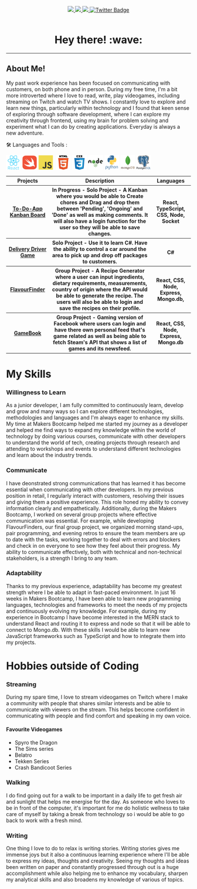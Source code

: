 

<div id="badges" align="center">
  <a href="https://www.linkedin.com/in/lily-burton-7a8826a9/">
  <img src="https://img.shields.io/badge/LinkedIn-blue?logo=linkedin&logoColor=white&style=for-the-badge" />
  </a>

   <a href="https://youtube.com/channel/UCKPGOO8O6WW0yn0nWduQ34Q">
    <img src="https://img.shields.io/badge/YouTube-red?style=for-the-badge&logo=youtube&logoColor=white%22%20alt=%22Youtube%20Badge" />
   </a>

   <a href="https://www.twitch.tv/lily_tiger">
     <img src="https://img.shields.io/badge/Twitch-purple?style=for-the-badge&logo=twitch&logoColor=white%22%20alt=%22Twitch%20Badge" />
   </a>

   <a href="https://twitter.com/xxLilPantherxx">
     <img src="https://img.shields.io/badge/Twitter-blue?style=for-the-badge&logo=twitter&logoColor=white" alt="Twitter Badge" />
   </a>  
  </div>

  <div id="ProfileView" align="center">
  <img src="https://komarev.com/ghpvc/?username=LilyBurton&style=flat-square&color=blue" alt=""/>
  </div>

  <h1 align="center">
  Hey there! :wave:
</h1>


---

<h2>About Me!</h2>
<p>My past work experience has been focused on communicating with customers, on both phone and in person. During my free time, I'm a bit more introverted where I love to read, write, play videogames, including streaming on Twitch and watch TV shows. I constantly love to explore and learn new things, particularly within technology and I found that keen sense of exploring through software development, where I can explore my creativity through frontend, using my brain for problem solving and experiment what I can do by creating applications. Everyday is always a new adventure.</p>

🛠️ Languages and Tools :

<div>
  <img src = "https://github.com/devicons/devicon/blob/master/icons/react/react-original-wordmark.svg" width="40" height="40"/>
  <img src = "https://github.com/devicons/devicon/blob/master/icons/swift/swift-original.svg" width="40" height="40"/>
  <img src = "https://github.com/devicons/devicon/blob/master/icons/javascript/javascript-original.svg" title="JavaScript" alt="JavaScript" width="40" height="40"/>&nbsp;
  <img src = "https://github.com/devicons/devicon/blob/master/icons/html5/html5-original-wordmark.svg" width="40" height="40"/>
  <img src = "https://github.com/devicons/devicon/blob/master/icons/css3/css3-original-wordmark.svg" width="40" height="40"/>
  <img src = "https://github.com/devicons/devicon/blob/master/icons/nodejs/nodejs-original-wordmark.svg" width="40" height="40"/>
  <img src = "https://github.com/devicons/devicon/blob/master/icons/python/python-original-wordmark.svg" width="40" height="40"/>
  <img src = "https://github.com/devicons/devicon/blob/master/icons/mongodb/mongodb-original-wordmark.svg" width="40" height="40"/>
  <img src = "https://github.com/devicons/devicon/blob/master/icons/postgresql/postgresql-original-wordmark.svg" width="40" height="40"/>
</div>
<table>
  <tr>
    <th><strong>Projects</strong></th>
    <th><strong>Description</strong></th>
    <th><strong>Languages</strong></th>
  </tr>
  <tr>
    <th><a href=https://github.com/LilyBurton/To-Do-App-Updated>To-Do-App Kanban Board</a></th>
    <th>In Progress - Solo Project - A Kanban where you would be able to Create chores and Drag and drop them between 'Pending', 'Ongoing' and 'Done' as well as making comments. It will also have a login function for the user so they will be able to save changes.</th>
    <th>React, TypeScript, CSS, Node, Socket</th>
  </tr>
  <tr>
    <th><a href=https://github.com/LilyBurton/CSharp---Delivery-Driver-Game>Delivery Driver Game</a></th>
    <th>Solo Project - Use it to learn C#. Have the ability to control a car around the area to pick up and drop off packages to customers.</th>
    <th>C#</th>
  </tr>
  <tr>
    <th><a href=https://github.com/amancalledkidd/FlavourFinders>FlavourFinder</a></th>
    <th>Group Project - A Recipe Generator where a user can input ingredients, dietary requirements, measurements, country of origin where the API would be able to generate the recipe. The users will also be able to login and save the recipes on their profile.</th>
    <th>React, CSS, Node, Express, Mongo.db,</th>
  </tr>
  <tr>
    <th><a href=https://github.com/LilyBurton/acebook-group-project>GameBook</a></th>
    <th>Group Project - Gaming version of Facebook where users can login and have there own personal feed that's game related as well as being able to fetch Steam's API that shows a list of games and its newsfeed.</th>
    <th>React, CSS, Node, Express, Mongo.db</th>
  </tr>
</table>

<h1>My Skills</h1>

<h3>Willingness to Learn</h3>
<p>As a junior developer, I am fully committed to continuously learn, develop and grow and many ways so I can explore different technologies, methodologies and languages and I'm always eager to enhance my skills. My time at Makers Bootcamp helped me started my journey as a developer and helped me find ways to expand my knowledge within the world of technology by doing various courses, communicate with other developers to understand the world of tech, creating projects through research and attending to workshops and events to understand different technologies and learn about the industry trends.</p>

<h3>Communicate</h3>
<p>I have deonstrated strong communications that has learned it has become essential when communicating with other developers. In my previous position in retail, I regularly interact with customers, resolving their issues and giving them a positive experience. This role honed my ability to convey information clearly and empathetically. Additionally, during the Makers Bootcamp, I worked on several group projects where effective communication was essential. For example, while developing FlavourFinders, our final group project, we organized morning stand-ups, pair programming, and evening retros to ensure the team members are up to date with the tasks, working together to deal with errors and blockers and check in on everyone to see how they feel about their progress. My ability to communicate effectively, both with technical and non-technical stakeholders, is a strength I bring to any team.</p>

<h3>Adaptability</h3>
<p>Thanks to my previous experience, adaptability has become my greatest strength where I be able to adapt in fast-paced environment. In just 16 weeks in Makers Bootcamp, I have been able to learn new programming languages, technologies and frameworks to meet the needs of my projects and continuously evolving my knowledge. For example, during my experience in Bootcamp I have become interested in the MERN stack to understand React and routing it to express and node so that it will be able to connect to Mongo.db. With these skills I would be able to learn new JavaScript frameworks such as TypeScript and how to integrate them into my projects.</p>


<h1>Hobbies outside of Coding</h1>

<h3>Streaming</h3>
<p>During my spare time, I love to stream videogames on Twitch where I make a community with people that shares similar interests and be able to communicate with viewers on the stream. This helps become confident in communicating with people and find comfort and speaking in my own voice.</p> 
<h4>Favourite Videogames</h4>
<ul>
  <li>Spyro the Dragon</li>
  <li>The Sims series</li>
  <li>Belatro</li>
  <li>Tekken Series</li>
  <li>Crash Bandicoot Series</li>
</ul>

<h3>Walking</h3>
<p>I do find going out for a walk to be important in a daily life to get fresh air and sunlight that helps me energise for the day. As someone who loves to be in front of the computer, it's important for me do holistic wellness to take care of myself by taking a break from technology so i would be able to go back to work with a fresh mind.</p> 

<h3>Writing</h3>
<p>One thing I love to do to relax is writing stories. Writing stories gives me immense joys but it also a continuous learning experience where I'll be able to express my ideas, thoughts and creativity. Seeing my thoughts and ideas been written on paper and constantly progressed through out is a huge accomplishment while also helping me to enhance my vocabulary, sharpen my analytical skills and also broadens my knowledge of various of topics.</p>
<!--
**LilyBurton/LilyBurton** is a ✨ _special_ ✨ repository because its `README.md` (this file) appears on your GitHub profile.

Here are some ideas to get you started:

- 🔭 I’m currently working on ...
- 🌱 I’m currently learning ...
- 👯 I’m looking to collaborate on ...
- 🤔 I’m looking for help with ...
- 💬 Ask me about ...
- 📫 How to reach me: ...
- 😄 Pronouns: ...
- ⚡ Fun fact: ...
-->

